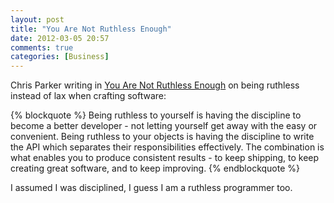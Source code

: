 ```yaml
---
layout: post
title: "You Are Not Ruthless Enough"
date: 2012-03-05 20:57
comments: true
categories: [Business]
---
```


Chris Parker writing in [You Are Not Ruthless Enough](http://playswithfire.com/blog/2012/02/19/you-are-not-ruthless-enough/) on being ruthless instead of lax when crafting software:

{% blockquote %}
Being ruthless to yourself is having the discipline to become a better developer - not letting yourself get away with the easy or convenient. Being ruthless to your objects is having the discipline to write the API which separates their responsibilities effectively. The combination is what enables you to produce consistent results - to keep shipping, to keep creating great software, and to keep improving.
{% endblockquote %}

I assumed I was disciplined, I guess I am a ruthless programmer too.

